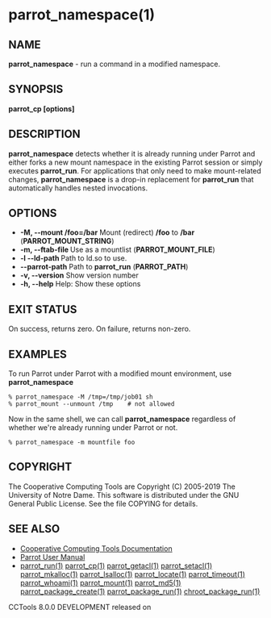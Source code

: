 






















# parrot_namespace(1)

## NAME
**parrot_namespace** - run a command in a modified namespace.

## SYNOPSIS
****parrot_cp [options] <command>****

## DESCRIPTION

**parrot_namespace** detects whether it is already running under Parrot
and either forks a new mount namespace in the existing Parrot session or
simply executes **parrot_run**. For applications that only need to make
mount-related changes, **parrot_namespace** is a drop-in replacement
for **parrot_run** that automatically handles nested invocations.

## OPTIONS


- **-M, --mount /foo=/bar** Mount (redirect) **/foo**
to **/bar** (**PARROT_MOUNT_STRING**)
- **-m, --ftab-file <path>** Use **<file>** as a
mountlist (**PARROT_MOUNT_FILE**)
- **-l --ld-path <path>** Path to ld.so to use.
- **--parrot-path** Path to **parrot_run** (**PARROT_PATH**)
- **-v, --version** Show version number
- **-h, --help** Help: Show these options


## EXIT STATUS
On success, returns zero.  On failure, returns non-zero.

## EXAMPLES

To run Parrot under Parrot with a modified mount environment,
use **parrot_namespace**

```
% parrot_namespace -M /tmp=/tmp/job01 sh
% parrot_mount --unmount /tmp    # not allowed
```

Now in the same shell, we can call **parrot_namespace** regardless
of whether we're already running under Parrot or not.

```
% parrot_namespace -m mountfile foo
```


## COPYRIGHT

The Cooperative Computing Tools are Copyright (C) 2005-2019 The University of Notre Dame.  This software is distributed under the GNU General Public License.  See the file COPYING for details.

## SEE ALSO


- [Cooperative Computing Tools Documentation]("../index.html")
- [Parrot User Manual]("../parrot.html")
- [parrot_run(1)](parrot_run.md) [parrot_cp(1)](parrot_cp.md) [parrot_getacl(1)](parrot_getacl.md)  [parrot_setacl(1)](parrot_setacl.md)  [parrot_mkalloc(1)](parrot_mkalloc.md)  [parrot_lsalloc(1)](parrot_lsalloc.md)  [parrot_locate(1)](parrot_locate.md)  [parrot_timeout(1)](parrot_timeout.md)  [parrot_whoami(1)](parrot_whoami.md)  [parrot_mount(1)](parrot_mount.md)  [parrot_md5(1)](parrot_md5.md)  [parrot_package_create(1)](parrot_package_create.md)  [parrot_package_run(1)](parrot_package_run.md)  [chroot_package_run(1)](chroot_package_run.md)


CCTools 8.0.0 DEVELOPMENT released on 
